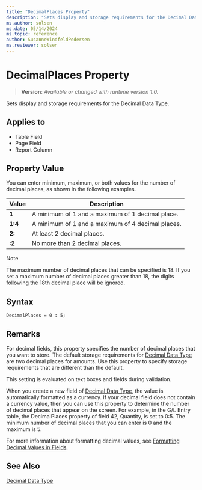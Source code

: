 ```yaml
---
title: "DecimalPlaces Property"
description: "Sets display and storage requirements for the Decimal Data Type."
ms.author: solsen
ms.date: 05/14/2024
ms.topic: reference
author: SusanneWindfeldPedersen
ms.reviewer: solsen
---
```

[//]: # (START>DO_NOT_EDIT)
[//]: # (IMPORTANT:Do not edit any of the content between here and the END>DO_NOT_EDIT.)
[//]: # (Any modifications should be made in the .xml files in the ModernDev repo.)
# DecimalPlaces Property
> **Version**: _Available or changed with runtime version 1.0._

Sets display and storage requirements for the Decimal Data Type.

## Applies to
-   Table Field
-   Page Field
-   Report Column

[//]: # (IMPORTANT: END>DO_NOT_EDIT)


## Property Value  

You can enter minimum, maximum, or both values for the number of decimal places, as shown in the following examples.  
  
|Value|Description|  
|-----------|---------------------------------------|  
|**1**|A minimum of 1 and a maximum of 1 decimal place.|  
|**1:4**|A minimum of 1 and a maximum of 4 decimal places.|  
|**2:**|At least 2 decimal places.|  
|**:2**|No more than 2 decimal places.|  


> [!NOTE]
> The maximum number of decimal places that can be specified is 18. If you set a maximum number of decimal places greater than 18, the digits following the 18th decimal place will be ignored.

## Syntax

```AL
DecimalPlaces = 0 : 5;
```
  
## Remarks

For decimal fields, this property specifies the number of decimal places that you want to store. The default storage requirements for [Decimal Data Type](../methods-auto/library.md) are two decimal places for amounts. Use this property to specify storage requirements that are different than the default. 
  
This setting is evaluated on text boxes and fields during validation.  
  
When you create a new field of [Decimal Data Type](../methods-auto/library.md), the value is automatically formatted as a currency. If your decimal field does not contain a currency value, then you can use this property to determine the number of decimal places that appear on the screen. For example, in the G/L Entry table, the DecimalPlaces property of field 42, Quantity, is set to 0:5. The minimum number of decimal places that you can enter is 0 and the maximum is 5. 

For more information about formatting decimal values, see [Formatting Decimal Values in Fields](../devenv-format-field-data.md).
  
## See Also

[Decimal Data Type](../methods-auto/library.md)